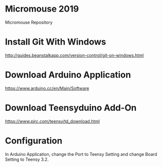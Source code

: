 # Micromouse 2019
Micromouse Repository

# Install Git With Windows
http://guides.beanstalkapp.com/version-control/git-on-windows.html

# Download Arduino Application
https://www.arduino.cc/en/Main/Software

# Download Teensyduino Add-On
https://www.pjrc.com/teensy/td_download.html

# Configuration
In Arduino Application, change the Port to Teensy Setting and change Board Setting to Teensy 3.2.
